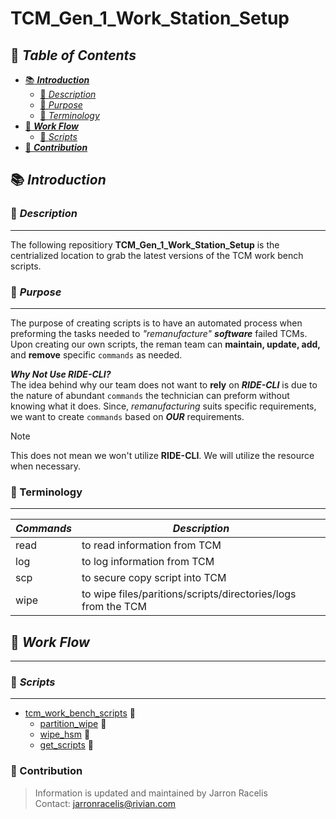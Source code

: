 # TCM_Gen_1_Work_Station_Setup

## :bookmark_tabs: ***Table of Contents***
* [:books: ***Introduction***](#books-introduction)
    * [:blue_book: _Description_](#blue_book-description)
    * [:green_book: _Purpose_](#green_book-purpose)
    * [:notebook: _Terminology_](#terminology)
* [:arrows_counterclockwise: ***Work Flow***](#arrows_counterclockwise-work-flow)
    * [:notebook: _Scripts_](#notebook-scripts)
* [:bust_in_silhouette: ***Contribution***](#contribution)


## :books: ***Introduction***

### :blue_book: ***Description*** 

---

The following repositiory **TCM_Gen_1_Work_Station_Setup** is the centrialized location to grab the latest versions of the TCM work bench scripts.

### :green_book: ***Purpose***

---

The purpose of creating scripts is to have an automated process when preforming the tasks needed to _"remanufacture"_ ***software*** failed TCMs. Upon creating our own scripts, the reman team can **maintain, update, add,** and **remove** specific `commands` as needed.

***Why Not Use RIDE-CLI?***  
The idea behind why our team does not want to **rely** on ***RIDE-CLI*** is due to the nature of abundant `commands` the technician can preform without knowing what it does. Since, _remanufacturing_ suits specific requirements, we want to create `commands` based on ***OUR*** requirements.

> [!NOTE]
> This does not mean we won't utilize **RIDE-CLI**. We will utilize the resource when necessary.

### :notebook: Terminology

---

|       _Commands_                  |       _Description_              |
----------------------------------|--------------------------------|
|       read      | to read information from TCM                     
|       log       | to log information from TCM 
|       scp       | to secure copy script into TCM                                       
|       wipe      | to wipe files/paritions/scripts/directories/logs from the TCM

## :arrows_counterclockwise: ***Work Flow***

---


### :notebook: ***Scripts***

---

- [tcm_work_bench_scripts](https://gitlab.com/jarronracelis/tcm_gen_1_work_station_setup/-/tree/main/tcm_work_bench_scripts) :open_file_folder:
    - [partition_wipe](https://gitlab.com/jarronracelis/tcm_gen_1_work_station_setup/-/tree/main/tcm_work_bench_scripts/partition_wipe) :open_file_folder:
    - [wipe_hsm](https://gitlab.com/jarronracelis/tcm_gen_1_work_station_setup/-/tree/main/tcm_work_bench_scripts/wipe_hsm) :open_file_folder:
    - [get_scripts](https://gitlab.com/jarronracelis/tcm_gen_1_work_station_setup/-/tree/main/tcm_work_bench_scripts/get_scripts) :open_file_folder:


### :bust_in_silhouette: Contribution
>  Information is updated and maintained by Jarron Racelis \
>  Contact: jarronracelis@rivian.com

